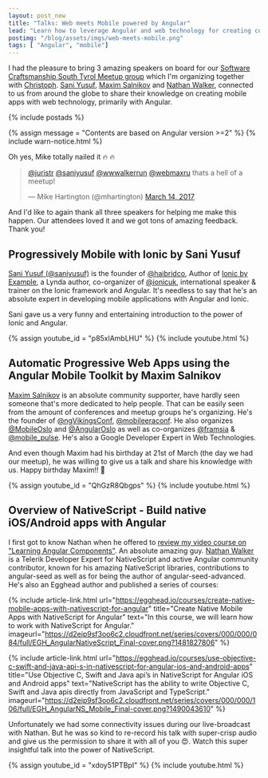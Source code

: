 ```yaml
---
layout: post_new
title: "Talks: Web meets Mobile powered by Angular"
lead: "Learn how to leverage Angular and web technology for creating compelling mobile apps"
postimg: "/blog/assets/imgs/web-meets-mobile.png"
tags: [ "Angular", "mobile"]
---
```


<div class="article-intro">
	I had the pleasure to bring 3 amazing speakers on board for our <a href="https://www.meetup.com/Software-Craftsmanship-SouthTyrol/events/237695704/" rel="nofollow">Software Craftsmanship South Tyrol Meetup group</a> which I'm organizing together with <a href="https://twitter.com/cpiock"  rel="nofollow">Christoph</a>. <a href="https://twitter.com/saniyusuf">Sani Yusuf</a>, <a href="https://twitter.com/webmaxru">Maxim Salnikov</a> and <a href="https://twitter.com/wwwalkerrun">Nathan Walker</a>, connected to us from around the globe to share their knowledge on creating mobile apps with web technology, primarily with Angular.
</div>

{% include postads %}

{% assign message = "Contents are based on Angular version >=2" %}
{% include warn-notice.html %}

Oh yes, Mike totally nailed it :fire: :fire:

<blockquote class="twitter-tweet" data-lang="en"><p lang="en" dir="ltr"><a href="https://twitter.com/juristr">@juristr</a> <a href="https://twitter.com/saniyusuf">@saniyusuf</a> <a href="https://twitter.com/wwwalkerrun">@wwwalkerrun</a> <a href="https://twitter.com/webmaxru">@webmaxru</a> thats a hell of a meetup!</p>&mdash; Mike Hartington (@mhartington) <a href="https://twitter.com/mhartington/status/841665181583327232">March 14, 2017</a></blockquote>
<script async src="//platform.twitter.com/widgets.js" charset="utf-8"></script>

And I'd like to again thank all three speakers for helping me make this happen. Our attendees loved it and we got tons of amazing feedback. Thank you!

## Progressively Mobile with Ionic by Sani Yusuf 

[Sani Yusuf (@saniyusuf)](https://twitter.com/saniyusuf) is the founder of [@haibridco](https://twitter.com/haibridco), Author of [Ionic by Example](http://bit.do/ionic-by-example), a Lynda author, co-organizer of [@ionicuk](https://twitter.com/ionicuk), international speaker & trainer on the Ionic framework and Angular. It's needless to say that he's an absolute expert in developing mobile applications with Angular and Ionic.

Sani gave us a very funny and entertaining introduction to the power of Ionic and Angular.

{% assign youtube_id = "p85xlAmbLHU" %}
{% include youtube.html %}

## Automatic Progressive Web Apps using the Angular Mobile Toolkit by Maxim Salnikov 

[Maxim Salnikov](https://twitter.com/webmaxru) is an absolute community supporter, have hardly seen someone that's more dedicated to help people. That can be easily seen from the amount of conferences and meetup groups he's organizing. He's the founder of [@ngVikingsConf](https://twitter.com/ngVikingsConf), [@mobileeraconf](https://twitter.com/mobileeraconf). He also organizes [@MobileOslo](https://twitter.com/mobileoslo) and [@AngularOslo](https://twitter.com/angularoslo) as well as co-organizes [@framsia](https://twitter.com/framsia) & [@mobile_pulse](https://twitter.com/mobile_pulse). He's also a Google Developer Expert in Web Technologies.

And even though Maxim had his birthday at 21st of March (the day we had our meetup), he was willing to give us a talk and share his knowledge with us. Happy birthday Maxim!! :birthday:

{% assign youtube_id = "QhGzR8Qbgps" %}
{% include youtube.html %}

## Overview of NativeScript - Build native iOS/Android apps with Angular 

I first got to know Nathan when he offered to [review my video course on "Learning Angular Components"](https://goo.gl/zrGX8K). An absolute amazing guy. [Nathan Walker](https://twitter.com/wwwalkerrun) is a Telerik Developer Expert for NativeScript and active Angular community contributor, known for his amazing NativeScript libraries, contributions to angular-seed as well as for being the author of angular-seed-advanced. He's also an Egghead author and published a series of courses:

{% include article-link.html
    url="https://egghead.io/courses/create-native-mobile-apps-with-nativescript-for-angular"
    title="Create Native Mobile Apps with NativeScript for Angular"
    text="In this course, we will learn how to work with NativeScript for Angular."
    imageurl="https://d2eip9sf3oo6c2.cloudfront.net/series/covers/000/000/084/full/EGH_AngularNativeScript_Final-cover.png?1481827806"
%}

{% include article-link.html
    url="https://egghead.io/courses/use-objective-c-swift-and-java-api-s-in-nativescript-for-angular-ios-and-android-apps"
    title="Use Objective C, Swift and Java api’s in NativeScript for Angular iOS and Android apps"
    text="NativeScript has the ability to write Objective C, Swift and Java apis directly from JavaScript and TypeScript."
    imageurl="https://d2eip9sf3oo6c2.cloudfront.net/series/covers/000/000/106/full/EGH_AngularNS_Mobile_Final-cover.png?1490043610"
%}

Unfortunately we had some connectivity issues during our live-broadcast with Nathan. But he was so kind to re-record his talk with super-crisp audio and give us the permission to share it with all of you :heart_eyes:. Watch this super insightful talk into the power of NativeScript.

{% assign youtube_id = "xdoy51PTBpI" %}
{% include youtube.html %}


